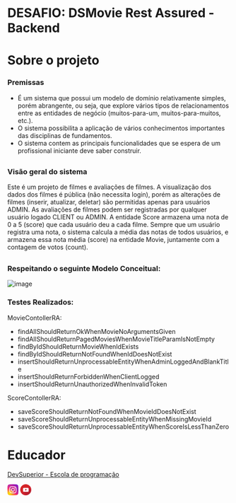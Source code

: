 # DESAFIO: DSMovie Rest Assured - Backend

# Sobre o projeto

### Premissas

- É um sistema que possui um modelo de domínio relativamente simples,
porém abrangente, ou seja, que explore vários tipos de relacionamentos entre as
entidades de negócio (muitos-para-um, muitos-para-muitos, etc.).
- O sistema possibilita a aplicação de vários conhecimentos importantes das
disciplinas de fundamentos.
- O sistema contem as principais funcionalidades que se espera de um
profissional iniciante deve saber construir.


## 

### Visão geral do sistema

Este é um projeto de filmes e avaliações de filmes. 
A visualização dos dados dos filmes é pública (não necessita login), porém as alterações de filmes (inserir, atualizar, deletar)
são permitidas apenas para usuários ADMIN. As avaliações de filmes podem ser registradas por qualquer usuário logado CLIENT ou ADMIN.
A entidade Score armazena uma nota de 0 a 5 (score) que cada usuário deu a cada filme. 
Sempre que um usuário registra uma nota, o sistema calcula a média das notas de todos usuários, 
e armazena essa nota média (score) na entidade Movie, juntamente com a contagem de votos (count).

##

### Respeitando o seguinte Modelo Conceitual:

![image](https://github.com/PauloSergioo/Desafio-RestAssured/assets/88008441/9e8eceec-d3e3-4352-9e5c-284bc056894d)


### Testes Realizados:

MovieContollerRA:

- findAllShouldReturnOkWhenMovieNoArgumentsGiven
- findAllShouldReturnPagedMoviesWhenMovieTitleParamIsNotEmpty
- findByIdShouldReturnMovieWhenIdExists
- findByIdShouldReturnNotFoundWhenIdDoesNotExist
- insertShouldReturnUnprocessableEntityWhenAdminLoggedAndBlankTitle
- insertShouldReturnForbiddenWhenClientLogged
- insertShouldReturnUnauthorizedWhenInvalidToken

ScoreContollerRA:

- saveScoreShouldReturnNotFoundWhenMovieIdDoesNotExist
- saveScoreShouldReturnUnprocessableEntityWhenMissingMovieId
- saveScoreShouldReturnUnprocessableEntityWhenScoreIsLessThanZero


# Educador

[DevSuperior - Escola de programação](https://devsuperior.com.br/)

[![DevSuperior no Instagram](https://raw.githubusercontent.com/devsuperior/bds-assets/main/ds/ig-icon.png)](https://instagram.com/devsuperior.ig) ![DevSuperior no Youtube](https://raw.githubusercontent.com/devsuperior/bds-assets/main/ds/yt-icon.png)
